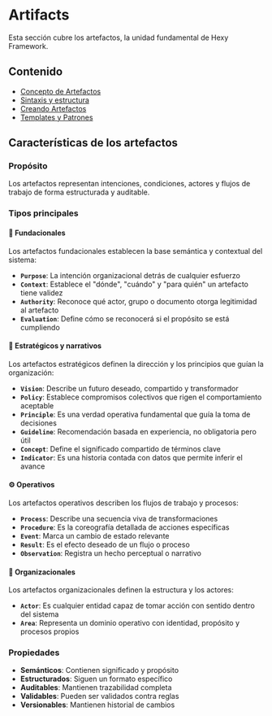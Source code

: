 # Artifacts

Esta sección cubre los artefactos, la unidad fundamental de Hexy Framework.

## Contenido

- [Concepto de Artefactos](./artifact-contepts.md)
- [Sintaxis y estructura](./artifact-syntax-structure.md)
- [Creando Artefactos](./creating-artifacts.md)
- [Templates y Patrones](./templates-patterns.md)

## Características de los artefactos

### Propósito

Los artefactos representan intenciones, condiciones, actores y flujos de trabajo de forma estructurada y auditable.

### Tipos principales

#### 🧱 Fundacionales

Los artefactos fundacionales establecen la base semántica y contextual del sistema:

- **`Purpose`**: La intención organizacional detrás de cualquier esfuerzo
- **`Context`**: Establece el "dónde", "cuándo" y "para quién" un artefacto tiene validez
- **`Authority`**: Reconoce qué actor, grupo o documento otorga legitimidad al artefacto
- **`Evaluation`**: Define cómo se reconocerá si el propósito se está cumpliendo

#### 🧩 Estratégicos y narrativos

Los artefactos estratégicos definen la dirección y los principios que guían la organización:

- **`Vision`**: Describe un futuro deseado, compartido y transformador
- **`Policy`**: Establece compromisos colectivos que rigen el comportamiento aceptable
- **`Principle`**: Es una verdad operativa fundamental que guía la toma de decisiones
- **`Guideline`**: Recomendación basada en experiencia, no obligatoria pero útil
- **`Concept`**: Define el significado compartido de términos clave
- **`Indicator`**: Es una historia contada con datos que permite inferir el avance

#### ⚙️ Operativos

Los artefactos operativos describen los flujos de trabajo y procesos:

- **`Process`**: Describe una secuencia viva de transformaciones
- **`Procedure`**: Es la coreografía detallada de acciones específicas
- **`Event`**: Marca un cambio de estado relevante
- **`Result`**: Es el efecto deseado de un flujo o proceso
- **`Observation`**: Registra un hecho perceptual o narrativo

#### 🏢 Organizacionales

Los artefactos organizacionales definen la estructura y los actores:

- **`Actor`**: Es cualquier entidad capaz de tomar acción con sentido dentro del sistema
- **`Area`**: Representa un dominio operativo con identidad, propósito y procesos propios

### Propiedades

- **Semánticos**: Contienen significado y propósito
- **Estructurados**: Siguen un formato específico
- **Auditables**: Mantienen trazabilidad completa
- **Validables**: Pueden ser validados contra reglas
- **Versionables**: Mantienen historial de cambios
